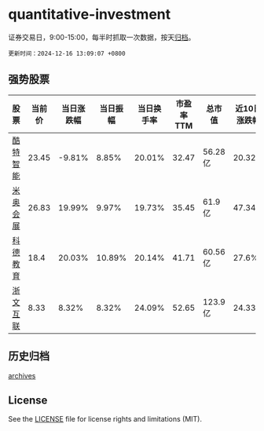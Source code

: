# quantitative-investment

证券交易日，9:00-15:00，每半时抓取一次数据，按天[归档](archives)。

`更新时间：2024-12-16 13:09:07 +0800`

## 强势股票

|股票|当前价|当日涨跌幅|当日振幅|当日换手率|市盈率TTM|总市值|近10日涨跌幅|
|----|----|----|----|----|----|----|----|
|[酷特智能](https://xueqiu.com/S/SZ300840)|23.45|-9.81%|8.85%|20.01%|32.47|56.28亿|20.32%|
|[米奥会展](https://xueqiu.com/S/SZ300795)|26.83|19.99%|9.97%|19.73%|35.45|61.9亿|47.34%|
|[科德教育](https://xueqiu.com/S/SZ300192)|18.4|20.03%|10.89%|20.14%|41.71|60.56亿|27.6%|
|[浙文互联](https://xueqiu.com/S/SH600986)|8.33|8.32%|8.32%|24.09%|52.65|123.9亿|24.33%|

## 历史归档

[archives](archives)

## License

See the [LICENSE](LICENSE) file for license rights and limitations (MIT).